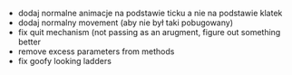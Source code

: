 - dodaj normalne animacje na podstawie ticku a nie na podstawie klatek
- dodaj normalny movement (aby nie był taki pobugowany)
- fix quit mechanism (not passing as an arugment, figure out something better
- remove excess parameters from methods
- fix goofy looking ladders
